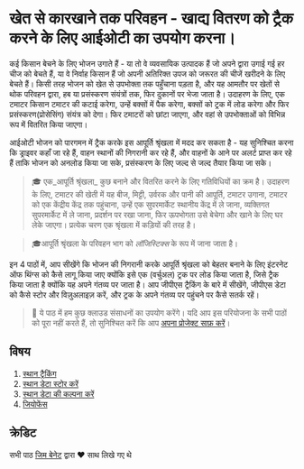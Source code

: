 # खेत से कारखाने तक परिवहन - खाद्य वितरण को ट्रैक करने के लिए आईओटी का उपयोग करना।

कई किसान बेचने के लिए भोजन उगाते हैं - या तो वे व्यवसायिक उत्पादक हैं जो अपने द्वारा उगाई गई हर चीज को बेचते हैं, या वे निर्वाह किसान हैं जो अपनी अतिरिक्त उपज को जरूरत की चीजें खरीदने के लिए बेचते हैं। किसी तरह भोजन को खेत से उपभोक्ता तक पहुँचाना पड़ता है, और यह आमतौर पर खेतों से थोक परिवहन द्वारा, हब या प्रसंस्करण संयंत्रों तक, फिर दुकानों पर भेजा जाता है। उदाहरण के लिए, एक टमाटर किसान टमाटर की कटाई करेगा, उन्हें बक्सों में पैक करेगा, बक्सों को ट्रक में लोड करेगा और फिर प्रसंस्करण(प्रोसेसिंग) संयंत्र को देगा। फिर टमाटरों को छांटा जाएगा, और वहां से उपभोक्ताओं को विभिन्न रूप में वितरित किया जाएगा।

आईओटी भोजन को पारगमन में ट्रैक करके इस आपूर्ति श्रृंखला में मदद कर सकता है - यह सुनिश्चित करना कि ड्राइवर कहाँ जा रहे हैं, वाहन स्थानों की निगरानी कर रहे हैं, और वाहनों के आने पर अलर्ट प्राप्त कर रहे हैं ताकि भोजन को अनलोड किया जा सके, प्रसंस्करण के लिए जल्द से जल्द तैयार किया जा सके।

> 🎓 एक_आपूर्ति श्रृंखला_ कुछ बनाने और वितरित करने के लिए गतिविधियों का क्रम है। उदाहरण के लिए, टमाटर की खेती में यह बीज, मिट्टी, उर्वरक और पानी की आपूर्ति, टमाटर उगाना, टमाटर को एक केंद्रीय केंद्र तक पहुंचाना, उन्हें एक सुपरमार्केट स्थानीय केंद्र में ले जाना, व्यक्तिगत सुपरमार्केट में ले जाना, प्रदर्शन पर रखा जाना, फिर ऊपभोगता उसे बेचेगा और खाने के लिए घर लेके जाएगा। प्रत्येक चरण एक श्रृंखला में कड़ियों की तरह है।

> 🎓आपूर्ति श्रृंखला के परिवहन भाग को _लॉजिस्टिक्स_ के रूप में जाना जाता है।

इन 4 पाठों में, आप सीखेंगे कि भोजन की निगरानी करके आपूर्ति श्रृंखला को बेहतर बनाने के लिए इंटरनेट ऑफ थिंग्स को कैसे लागू किया जाए क्योंकि इसे एक (वर्चुअल) ट्रक पर लोड किया जाता है, जिसे ट्रैक किया जाता है क्योंकि यह अपने गंतव्य पर जाता है। आप जीपीएस ट्रैकिंग के बारे में सीखेंगे, जीपीएस डेटा को कैसे स्टोर और विज़ुअलाइज़ करें, और ट्रक के अपने गंतव्य पर पहुंचने पर कैसे सतर्क रहें।

> 💁 ये पाठ में हम कुछ क्लाउड संसाधनों का उपयोग करेंगे। यदि आप इस परियोजना के सभी पाठों को पूरा नहीं करते हैं, तो सुनिश्चित करें कि आप [अपना प्रोजेक्ट साफ़ करें](../clean-up.md)।

## विषय

1. [स्थान ट्रैकिंग](lessons/1-location-tracking/README.md)
1. [स्थान डेटा स्टोर करें](./3-transport/lessons/2-store-location-data/README.md)
1. [स्थान डेटा की कल्पना करें](lessons/3-visualize-location-data/README.md)
1. [जियोफेंस](lessons/4-geofences/README.md)

## क्रेडिट

सभी पाठ [जिम बेनेट](https://GitHub.com/JimBobBennett) द्वारा ️♥️ साथ लिखे गए थे 
